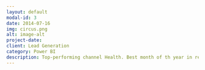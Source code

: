 ```yaml
---
layout: default
modal-id: 3
date: 2014-07-16
img: circus.png
alt: image-alt
project-date: 
client: Lead Generation
category: Power BI
description: Top-performing channel Health. Best month of th year in revenue, August. Best month respect lead generated March. Leads best converted salary range 60k-100k. Florida and Texas are the states with the highest traffic. Only 45% of the leads generated were sold. Expand lead generation in regions with faster conversions. Automate repetitive tasks in slow stages. Implement faster follow-ups for high-scoring leads. Prioritize channels with low Custumer acquisition cost and high conversion.
---
```

